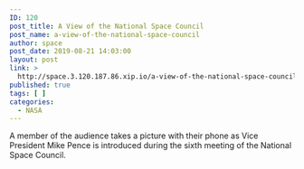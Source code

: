 ```yaml
---
ID: 120
post_title: A View of the National Space Council
post_name: a-view-of-the-national-space-council
author: space
post_date: 2019-08-21 14:03:00
layout: post
link: >
  http://space.3.120.187.86.xip.io/a-view-of-the-national-space-council
published: true
tags: [ ]
categories:
  - NASA
---
```

A member of the audience takes a picture with their phone as Vice President Mike Pence is introduced during the sixth meeting of the National Space Council. 